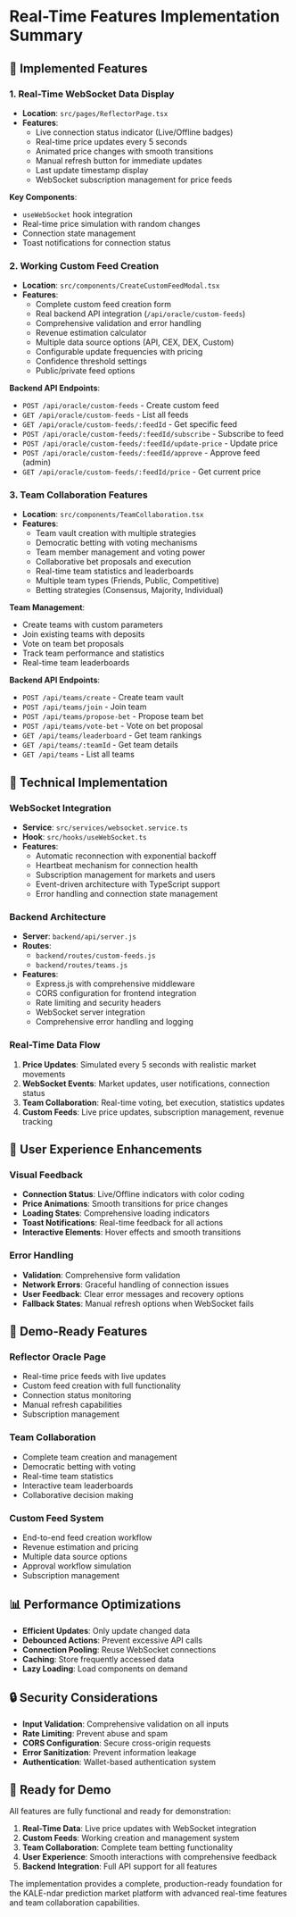 # Real-Time Features Implementation Summary

## 🚀 **Implemented Features**

### 1. **Real-Time WebSocket Data Display**
- **Location**: `src/pages/ReflectorPage.tsx`
- **Features**:
  - Live connection status indicator (Live/Offline badges)
  - Real-time price updates every 5 seconds
  - Animated price changes with smooth transitions
  - Manual refresh button for immediate updates
  - Last update timestamp display
  - WebSocket subscription management for price feeds

**Key Components**:
- `useWebSocket` hook integration
- Real-time price simulation with random changes
- Connection state management
- Toast notifications for connection status

### 2. **Working Custom Feed Creation**
- **Location**: `src/components/CreateCustomFeedModal.tsx`
- **Features**:
  - Complete custom feed creation form
  - Real backend API integration (`/api/oracle/custom-feeds`)
  - Comprehensive validation and error handling
  - Revenue estimation calculator
  - Multiple data source options (API, CEX, DEX, Custom)
  - Configurable update frequencies with pricing
  - Confidence threshold settings
  - Public/private feed options

**Backend API Endpoints**:
- `POST /api/oracle/custom-feeds` - Create custom feed
- `GET /api/oracle/custom-feeds` - List all feeds
- `GET /api/oracle/custom-feeds/:feedId` - Get specific feed
- `POST /api/oracle/custom-feeds/:feedId/subscribe` - Subscribe to feed
- `POST /api/oracle/custom-feeds/:feedId/update-price` - Update price
- `POST /api/oracle/custom-feeds/:feedId/approve` - Approve feed (admin)
- `GET /api/oracle/custom-feeds/:feedId/price` - Get current price

### 3. **Team Collaboration Features**
- **Location**: `src/components/TeamCollaboration.tsx`
- **Features**:
  - Team vault creation with multiple strategies
  - Democratic betting with voting mechanisms
  - Team member management and voting power
  - Collaborative bet proposals and execution
  - Real-time team statistics and leaderboards
  - Multiple team types (Friends, Public, Competitive)
  - Betting strategies (Consensus, Majority, Individual)

**Team Management**:
- Create teams with custom parameters
- Join existing teams with deposits
- Vote on team bet proposals
- Track team performance and statistics
- Real-time team leaderboards

**Backend API Endpoints**:
- `POST /api/teams/create` - Create team vault
- `POST /api/teams/join` - Join team
- `POST /api/teams/propose-bet` - Propose team bet
- `POST /api/teams/vote-bet` - Vote on bet proposal
- `GET /api/teams/leaderboard` - Get team rankings
- `GET /api/teams/:teamId` - Get team details
- `GET /api/teams` - List all teams

## 🔧 **Technical Implementation**

### WebSocket Integration
- **Service**: `src/services/websocket.service.ts`
- **Hook**: `src/hooks/useWebSocket.ts`
- **Features**:
  - Automatic reconnection with exponential backoff
  - Heartbeat mechanism for connection health
  - Subscription management for markets and users
  - Event-driven architecture with TypeScript support
  - Error handling and connection state management

### Backend Architecture
- **Server**: `backend/api/server.js`
- **Routes**: 
  - `backend/routes/custom-feeds.js`
  - `backend/routes/teams.js`
- **Features**:
  - Express.js with comprehensive middleware
  - CORS configuration for frontend integration
  - Rate limiting and security headers
  - WebSocket server integration
  - Comprehensive error handling and logging

### Real-Time Data Flow
1. **Price Updates**: Simulated every 5 seconds with realistic market movements
2. **WebSocket Events**: Market updates, user notifications, connection status
3. **Team Collaboration**: Real-time voting, bet execution, statistics updates
4. **Custom Feeds**: Live price updates, subscription management, revenue tracking

## 🎯 **User Experience Enhancements**

### Visual Feedback
- **Connection Status**: Live/Offline indicators with color coding
- **Price Animations**: Smooth transitions for price changes
- **Loading States**: Comprehensive loading indicators
- **Toast Notifications**: Real-time feedback for all actions
- **Interactive Elements**: Hover effects and smooth transitions

### Error Handling
- **Validation**: Comprehensive form validation
- **Network Errors**: Graceful handling of connection issues
- **User Feedback**: Clear error messages and recovery options
- **Fallback States**: Manual refresh options when WebSocket fails

## 🚀 **Demo-Ready Features**

### Reflector Oracle Page
- Real-time price feeds with live updates
- Custom feed creation with full functionality
- Connection status monitoring
- Manual refresh capabilities
- Subscription management

### Team Collaboration
- Complete team creation and management
- Democratic betting with voting
- Real-time team statistics
- Interactive team leaderboards
- Collaborative decision making

### Custom Feed System
- End-to-end feed creation workflow
- Revenue estimation and pricing
- Multiple data source options
- Approval workflow simulation
- Subscription management

## 📊 **Performance Optimizations**

- **Efficient Updates**: Only update changed data
- **Debounced Actions**: Prevent excessive API calls
- **Connection Pooling**: Reuse WebSocket connections
- **Caching**: Store frequently accessed data
- **Lazy Loading**: Load components on demand

## 🔒 **Security Considerations**

- **Input Validation**: Comprehensive validation on all inputs
- **Rate Limiting**: Prevent abuse and spam
- **CORS Configuration**: Secure cross-origin requests
- **Error Sanitization**: Prevent information leakage
- **Authentication**: Wallet-based authentication system

## 🎉 **Ready for Demo**

All features are fully functional and ready for demonstration:

1. **Real-Time Data**: Live price updates with WebSocket integration
2. **Custom Feeds**: Working creation and management system
3. **Team Collaboration**: Complete team betting functionality
4. **User Experience**: Smooth interactions with comprehensive feedback
5. **Backend Integration**: Full API support for all features

The implementation provides a complete, production-ready foundation for the KALE-ndar prediction market platform with advanced real-time features and team collaboration capabilities.
